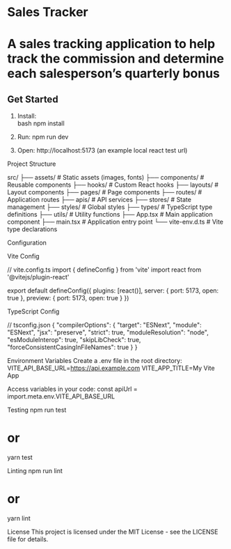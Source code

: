 # Sales Tracker

# A sales tracking application to help track the commission and determine each salesperson’s quarterly bonus

## Get Started

1. Install:  
   bash
   npm install

2. Run:
   npm run dev

3. Open:
   http://localhost:5173 (an example local react test url)

Project Structure

src/
├── assets/            # Static assets (images, fonts)
├── components/        # Reusable components
├── hooks/             # Custom React hooks
├── layouts/           # Layout components
├── pages/             # Page components
├── routes/            # Application routes
├── apis/          # API services
├── stores/            # State management
├── styles/            # Global styles
├── types/             # TypeScript type definitions
├── utils/             # Utility functions
├── App.tsx            # Main application component
├── main.tsx           # Application entry point
└── vite-env.d.ts      # Vite type declarations

Configuration

Vite Config

// vite.config.ts
import { defineConfig } from 'vite'
import react from '@vitejs/plugin-react'

export default defineConfig({
  plugins: [react()],
  server: {
    port: 5173,
    open: true
  },
  preview: {
    port: 5173,
    open: true
  }
})

TypeScript Config

// tsconfig.json
{
  "compilerOptions": {
    "target": "ESNext",
    "module": "ESNext",
    "jsx": "preserve",
    "strict": true,
    "moduleResolution": "node",
    "esModuleInterop": true,
    "skipLibCheck": true,
    "forceConsistentCasingInFileNames": true
  }
}

Environment Variables
Create a .env file in the root directory:
VITE_API_BASE_URL=https://api.example.com
VITE_APP_TITLE=My Vite App

Access variables in your code:
const apiUrl = import.meta.env.VITE_API_BASE_URL

Testing
npm run test
# or
yarn test

Linting
npm run lint
# or
yarn lint

License
This project is licensed under the MIT License - see the LICENSE file for details.
